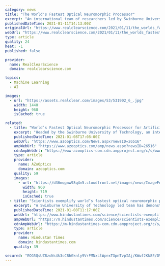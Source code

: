 ```yaml
---
category: news
title: "The World's Fastest Optical Neuromorphic Processor"
excerpt: "An international team of researchers led by Swinburne University of Technology has demonstrated the world’s fastest and most powerful optical neuromorphic processor for artificial intelligence ... leap forward for neural networks and neuromorphic ..."
publishedDateTime: 2021-01-11T14:13:00Z
originalUrl: "https://www.realclearscience.com/2021/01/11/the_worlds_fastest_optical_neuromorphic_processor_655973.html?_escaped_fragment_&_escaped_fragment_"
webUrl: "https://www.realclearscience.com/2021/01/11/the_worlds_fastest_optical_neuromorphic_processor_655973.html?_escaped_fragment_&_escaped_fragment_"
type: article
quality: 24
heat: -1
published: false

provider:
  name: RealClearScience
  domain: realclearscience.com

topics:
  - Machine Learning
  - AI

images:
  - url: "https://assets.realclear.com/images/53/531902_6_.jpg"
    width: 1440
    height: 960
    isCached: true

related:
  - title: "World’s Fastest Optical Neuromorphic Processor for Artificial Intelligence"
    excerpt: "Headed by the Swinburne University of Technology, an international research team has now revealed the world’s fastest and most robust optical neuromorphic processor meant for artificial intelligence (AI)."
    publishedDateTime: 2021-01-08T17:08:00Z
    webUrl: "https://www.azooptics.com/News.aspx?newsID=26516"
    ampWebUrl: "https://www.azooptics.com/amp/news.aspx?newsID=26516"
    cdnAmpWebUrl: "https://www-azooptics-com.cdn.ampproject.org/c/s/www.azooptics.com/amp/news.aspx?newsID=26516"
    type: article
    provider:
      name: AZoOptics
      domain: azooptics.com
    quality: 59
    images:
      - url: "https://d36nqgmw98q4v5.cloudfront.net/images/news/ImageForNews_26516_16101082357449275.jpg"
        width: 960
        height: 719
        isCached: true
  - title: "Scientists exemplify world’s fastest optical neuromorphic processor for AI"
    excerpt: "A Swinburne University of Technology led team has demonstrated the world’s fastest and most powerful optical neuromorphic processor for artificial intelligence."
    publishedDateTime: 2021-01-08T11:17:00Z
    webUrl: "https://www.hindustantimes.com/science/scientists-exemplify-world-s-fastest-optical-neuromorphic-processor-for-ai/story-mmUY6Ttm50bya7SNT0DWkO.html"
    ampWebUrl: "https://m.hindustantimes.com/science/scientists-exemplify-world-s-fastest-optical-neuromorphic-processor-for-ai/story-mmUY6Ttm50bya7SNT0DWkO_amp.html"
    cdnAmpWebUrl: "https://m-hindustantimes-com.cdn.ampproject.org/c/s/m.hindustantimes.com/science/scientists-exemplify-world-s-fastest-optical-neuromorphic-processor-for-ai/story-mmUY6Ttm50bya7SNT0DWkO_amp.html"
    type: article
    provider:
      name: Hindustan Times
      domain: hindustantimes.com
    quality: 39

secured: "EOG5QsUZ8zoNs4k3cCBhGknly9VrPMNxLlWpexTGpnTvpIAj/KWwf2Kk8E/OVXzp3kOsV1c3iexU97I1Exuke9/3+ObADfC6FV8Hf/rDJoIez3rnmKZJgtpwY7t53oibjBtuiFgLNGueM8H8t3OTdj9T5RvDc3I0xmV/sAEMvgOrMG1gQOEES9u6RKJ9S2t5FpGRJCjYc0EQSwbKQyyCKnCwowYDpc4nvGSAWOjsuV/0a7WjY4HMP0hFRsXER7+Bi28B+kLVqJSCPJhl+iFiqckiJj7Ddx0wYvYxX09OQI27+K1bn33BzNPOTlLy+rTXfMDY6TrAy2GpvC6P0rnSoVsk52+g04H68yj/aOGEh6I=;L3bOoZrfD1BAWRF0pUlnBg=="
---
```


